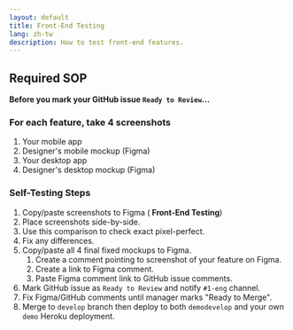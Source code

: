 ```yaml
---
layout: default
title: Front-End Testing
lang: zh-tw
description: How to test front-end features.
---
```


## Required SOP

**Before you mark your GitHub issue `Ready to Review`...**

### For each feature, take 4 screenshots

1. Your mobile app
1. Designer's mobile mockup (Figma)
1. Your desktop app
1. Designer's desktop mockup (Figma)

### Self-Testing Steps

1. Copy/paste screenshots to Figma (**<Product Name> Front-End Testing**)
1. Place screenshots side-by-side.
1. Use this comparison to check exact pixel-perfect.
1. Fix any differences.
1. Copy/paste all 4 final fixed mockups to Figma.
	1. Create a comment pointing to screenshot of your feature on Figma.
	1. Create a link to Figma comment.
	1. Paste Figma comment link to GitHub issue comments.
1. Mark GitHub issue as `Ready to Review` and notify `#1-eng` channel.
1. Fix Figma/GitHub comments until manager marks "Ready to Merge".
1. Merge to `develop` branch then deploy to both `demodevelop` and your own `demo` Heroku deployment.